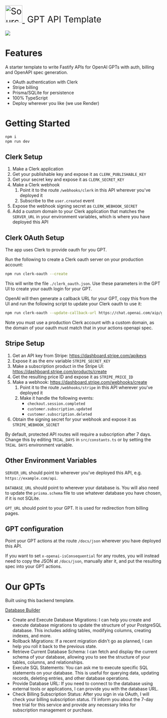 <h1 style="font-weight:normal">
  <a href="https://sourcerer.io">
    <img src=https://www.enginelabs.ai/content/images/2023/09/Group-10.png alt="Sourcerer" width=55>
  </a>
  &nbsp;GPT API Template&nbsp;
</h1>

[![](https://dcbadge.vercel.app/api/server/mBFfcG2Q)](https://discord.gg/mBFfcG2Q)

# Features

A starter template to write Fastify APIs for OpenAI GPTs with auth, billing and OpenAPI spec generation.

- OAuth authentication with Clerk
- Stripe billing
- Prisma/SQLite for persistence
- 100% TypeScript
- Deploy wherever you like (we use Render)

# Getting Started

```bash
npm i
npm run dev
```

## Clerk Setup

1. Make a Clerk application
2. Get your publishable key and expose it as `CLERK_PUBLISHABLE_KEY`
3. Get your secret key and expose it as `CLERK_SECRET_KEY`
4. Make a Clerk webhook
   1. Point it to the route `/webhooks/clerk` in this API wherever you've deployed it
   2. Subscribe to the `user.created` event
5. Expose the webhook signing secret as `CLERK_WEBHOOK_SECRET`
6. Add a custom domain to your Clerk application that matches the `SERVER_URL` in your environment variables, which is where you have deployed this API

## Clerk OAuth Setup

The app uses Clerk to provide oauth for you GPT.

Run the following to create a Clerk oauth server on your production account:

```bash
npm run clerk-oauth --create
```

This will write the file `./clerk_oauth.json`. Use these parameters in the GPT UI to create your oauth login for your GPT.

OpenAI will then generate a callback URL for your GPT, copy this from the UI and run the following script to update
your Clerk oauth to use it:

```bash
npm run clerk-oauth --update-callback-url https://chat.openai.com/aip/g-123/oauth/callback
```

Note you must use a production Clerk account with a custom domain, as the domain of your oauth must match that in your
actions openapi spec.

## Stripe Setup

1. Get an API key from Stripe: https://dashboard.stripe.com/apikeys
2. Expose it as the env variable `STRIPE_SECRET_KEY`
3. Make a subscription product in the Stripe UI: https://dashboard.stripe.com/products/create
4. Get the resulting price ID and expose it as `STRIPE_PRICE_ID`
5. Make a webhook: https://dashboard.stripe.com/webhooks/create
   1. Point it to the route `/webhooks/stripe` in this API wherever you've deployed it
   2. Make it handle the following events:
      - `checkout.session.completed`
      - `customer.subscription.updated`
      - `customer.subscription.deleted`
6. Obtain the signing secret for your webhook and expose it as `STRIPE_WEBHOOK_SECRET`

By default, protected API routes will require a subscription after 7 days.
Change this by editing `TRIAL_DAYS` in `src/constants.ts` or by setting the `TRIAL DAYS`
environment variable.

## Other Environment Variables

`SERVER_URL` should point to wherever you've deployed this API,
e.g. `https://example.com/api`.

`DATABASE_URL` should point to wherever your database is.
You will also need to update the `prisma.schema` file to use whatever database
you have chosen, if it is not SQLite.

`GPT_URL` should point to your GPT. It is used for redirection from billing pages.

## GPT configuration

Point your GPT actions at the route `/docs/json` wherever you have deployed this API.

If you want to set `x-openai-isConsequential` for any routes, you will instead need
to copy the JSON at `/docs/json`, manually alter it, and put the resulting spec
into your GPT actions.

# Our GPTs

Built using this backend template.

[Database Builder](https://chat.openai.com/g/g-A3ueeULl8-database-builder)

- Create and Execute Database Migrations: I can help you create and execute database migrations to update the structure of your PostgreSQL database. This includes adding tables, modifying columns, creating indexes, and more.
- Rollback Migrations: If a recent migration didn't go as planned, I can help you roll it back to the previous state.
- Retrieve Current Database Schema: I can fetch and display the current schema of your database, allowing you to see the structure of your tables, columns, and relationships.
- Execute SQL Statements: You can ask me to execute specific SQL statements on your database. This is useful for querying data, updating records, deleting entries, and other database operations.
- Provide Database URL: If you need to connect to the database using external tools or applications, I can provide you with the database URL.
- Check Billing Subscription Status: After you sign in via OAuth, I will check your billing subscription status. I'll inform you about the 7-day free trial for this service and provide any necessary links for subscription management or purchase.
